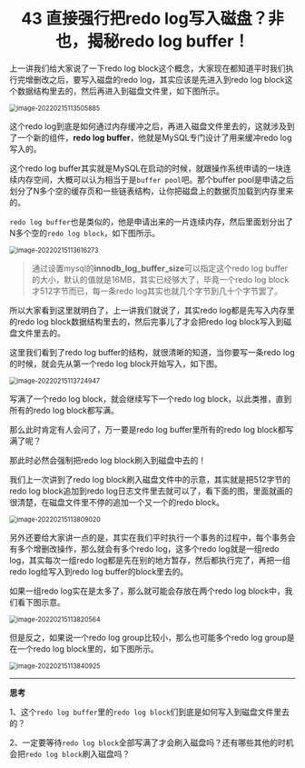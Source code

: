 <h1 align="center">43 直接强行把redo log写入磁盘？非也，揭秘redo log buffer！</h1>



上一讲我们给大家说了一下redo log block这个概念，大家现在都知道平时我们执行完增删改之后，要写入磁盘的redo log，其实应该是先进入到redo log block这个数据结构里去的，然后再进入到磁盘文件里，如下图所示。

<img src="https://studyimages.oss-cn-beijing.aliyuncs.com/img/mysql/34-63/202210201138618.png" alt="image-20220215113505885" style="zoom:80%;" />

这个redo log到底是如何通过内存缓冲之后，再进入磁盘文件里去的，这就涉及到了一个新的组件，**redo log buffer**，他就是MySQL专门设计了用来缓冲redo log写入的。

这个redo log buffer其实就是MySQL在启动的时候，就跟操作系统申请的一块连续内存空间，大概可以认为相当于是`buffer pool`吧。那个buffer pool是申请之后划分了N多个空的缓存页和一些链表结构，让你把磁盘上的数据页加载到内存里来的。           

`redo log buffer`也是类似的，他是申请出来的一片连续内存，然后里面划分出了N多个空的`redo log block`，如下图所示。

<img src="https://studyimages.oss-cn-beijing.aliyuncs.com/img/mysql/34-63/202210201138619.png" alt="image-20220215113616273" style="zoom:80%;" />

> 通过设置mysql的**innodb_log_buffer_size**可以指定这个redo log buffer的大小，默认的值就是16MB，其实已经够大了，毕竟一个redo log block才512字节而已，每一条redo log其实也就几个字节到几十个字节罢了。

所以大家看到这里就明白了，上一讲我们就说了，其实redo log都是先写入内存里的redo log block数据结构里去的，然后完事儿了才会把redo log block写入到磁盘文件里去的。

这里我们看到了redo log buffer的结构，就很清晰的知道，当你要写一条redo log的时候，就会先从第一个redo log block开始写入，如下图。

<img src="https://studyimages.oss-cn-beijing.aliyuncs.com/img/mysql/34-63/202210201138620.png" alt="image-20220215113724947" style="zoom:80%;" />

写满了一个redo log block，就会继续写下一个redo log block，以此类推，直到所有的redo log block都写满。

那么此时肯定有人会问了，万一要是redo log buffer里所有的redo log block都写满了呢？

那此时必然会强制把redo log block刷入到磁盘中去的！

我们上一次讲到了redo log block刷入磁盘文件中的示意，其实就是把512字节的redo log block追加到redo log日志文件里去就可以了，看下面的图，里面就画的很清楚，在磁盘文件里不停的追加一个又一个的redo block。

<img src="https://studyimages.oss-cn-beijing.aliyuncs.com/img/mysql/34-63/202210201138621.png" alt="image-20220215113809020" style="zoom:80%;" />

另外还要给大家讲一点的是，其实在我们平时执行一个事务的过程中，每个事务会有多个增删改操作，那么就会有多个redo log，这多个redo log就是一组redo log，其实每次一组redo log都是先在别的地方暂存，然后都执行完了，再把一组redo log给写入到redo log buffer的block里去的。

如果一组redo log实在是太多了，那么就可能会存放在两个redo log block中，我们看下图示意。

<img src="https://studyimages.oss-cn-beijing.aliyuncs.com/img/mysql/34-63/202210201138622.png" alt="image-20220215113820564" style="zoom:80%;" />

但是反之，如果说一个redo log group比较小，那么也可能多个redo log group是在一个redo log block里的，如下图所示。

<img src="https://studyimages.oss-cn-beijing.aliyuncs.com/img/mysql/34-63/202210201138623.png" alt="image-20220215113840925" style="zoom:80%;" />

---

**思考**

1、这个`redo log buffer`里的`redo log block`们到底是如何写入到磁盘文件里去的？



2、一定要等待`redo log block`全部写满了才会刷入磁盘吗？还有哪些其他的时机会把`redo log block`刷入磁盘吗？



​           
